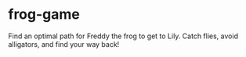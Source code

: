 # frog-game
Find an optimal path for Freddy the frog to get to Lily. Catch flies, avoid alligators, and  find your way back!
